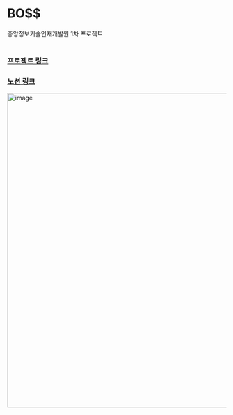 # BO$$
중앙정보기술인재개발원 1차 프로젝트
<br><br>

### [프로젝트 링크](http://3.146.169.56:8081/)


### [노션 링크](https://github.com/user-attachments/assets/bbfa0cf4-46fc-4837-b4a1-2c48315e9fe2)



<img width="721" alt="image" src="https://github.com/HyunBaeL/Boss/assets/151427296/e8f50a61-3168-4672-b2ee-66a333a942d8">
